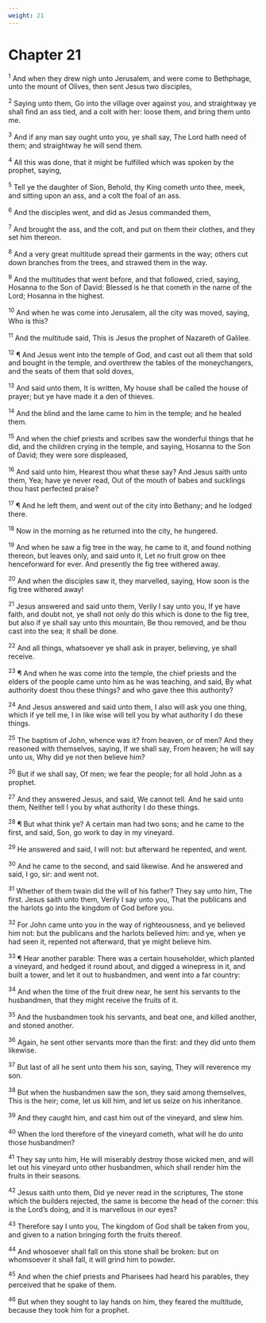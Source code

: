 ```yaml
---
weight: 21
---
```


# Chapter 21

<sup>1</sup> And when they drew nigh unto Jerusalem, and were come to Bethphage, unto the mount of Olives, then sent Jesus two disciples, 

<sup>2</sup> Saying unto them, Go into the village over against you, and straightway ye shall find an ass tied, and a colt with her: loose them, and bring them unto me. 

<sup>3</sup> And if any man say ought unto you, ye shall say, The Lord hath need of them; and straightway he will send them. 

<sup>4</sup> All this was done, that it might be fulfilled which was spoken by the prophet, saying, 

<sup>5</sup> Tell ye the daughter of Sion, Behold, thy King cometh unto thee, meek, and sitting upon an ass, and a colt the foal of an ass. 

<sup>6</sup> And the disciples went, and did as Jesus commanded them, 

<sup>7</sup> And brought the ass, and the colt, and put on them their clothes, and they set him thereon. 

<sup>8</sup> And a very great multitude spread their garments in the way; others cut down branches from the trees, and strawed them in the way. 

<sup>9</sup> And the multitudes that went before, and that followed, cried, saying, Hosanna to the Son of David: Blessed is he that cometh in the name of the Lord; Hosanna in the highest. 

<sup>10</sup> And when he was come into Jerusalem, all the city was moved, saying, Who is this? 

<sup>11</sup> And the multitude said, This is Jesus the prophet of Nazareth of Galilee. 

<sup>12</sup> ¶ And Jesus went into the temple of God, and cast out all them that sold and bought in the temple, and overthrew the tables of the moneychangers, and the seats of them that sold doves, 

<sup>13</sup> And said unto them, It is written, My house shall be called the house of prayer; but ye have made it a den of thieves. 

<sup>14</sup> And the blind and the lame came to him in the temple; and he healed them. 

<sup>15</sup> And when the chief priests and scribes saw the wonderful things that he did, and the children crying in the temple, and saying, Hosanna to the Son of David; they were sore displeased, 

<sup>16</sup> And said unto him, Hearest thou what these say? And Jesus saith unto them, Yea; have ye never read, Out of the mouth of babes and sucklings thou hast perfected praise? 

<sup>17</sup> ¶ And he left them, and went out of the city into Bethany; and he lodged there. 

<sup>18</sup> Now in the morning as he returned into the city, he hungered. 

<sup>19</sup> And when he saw a fig tree in the way, he came to it, and found nothing thereon, but leaves only, and said unto it, Let no fruit grow on thee henceforward for ever. And presently the fig tree withered away. 

<sup>20</sup> And when the disciples saw it, they marvelled, saying, How soon is the fig tree withered away! 

<sup>21</sup> Jesus answered and said unto them, Verily I say unto you, If ye have faith, and doubt not, ye shall not only do this which is done to the fig tree, but also if ye shall say unto this mountain, Be thou removed, and be thou cast into the sea; it shall be done. 

<sup>22</sup> And all things, whatsoever ye shall ask in prayer, believing, ye shall receive. 

<sup>23</sup> ¶ And when he was come into the temple, the chief priests and the elders of the people came unto him as he was teaching, and said, By what authority doest thou these things? and who gave thee this authority? 

<sup>24</sup> And Jesus answered and said unto them, I also will ask you one thing, which if ye tell me, I in like wise will tell you by what authority I do these things. 

<sup>25</sup> The baptism of John, whence was it? from heaven, or of men? And they reasoned with themselves, saying, If we shall say, From heaven; he will say unto us, Why did ye not then believe him? 

<sup>26</sup> But if we shall say, Of men; we fear the people; for all hold John as a prophet. 

<sup>27</sup> And they answered Jesus, and said, We cannot tell. And he said unto them, Neither tell I you by what authority I do these things. 

<sup>28</sup> ¶ But what think ye? A certain man had two sons; and he came to the first, and said, Son, go work to day in my vineyard. 

<sup>29</sup> He answered and said, I will not: but afterward he repented, and went. 

<sup>30</sup> And he came to the second, and said likewise. And he answered and said, I go, sir: and went not. 

<sup>31</sup> Whether of them twain did the will of his father? They say unto him, The first. Jesus saith unto them, Verily I say unto you, That the publicans and the harlots go into the kingdom of God before you. 

<sup>32</sup> For John came unto you in the way of righteousness, and ye believed him not: but the publicans and the harlots believed him: and ye, when ye had seen it, repented not afterward, that ye might believe him. 

<sup>33</sup> ¶ Hear another parable: There was a certain householder, which planted a vineyard, and hedged it round about, and digged a winepress in it, and built a tower, and let it out to husbandmen, and went into a far country: 

<sup>34</sup> And when the time of the fruit drew near, he sent his servants to the husbandmen, that they might receive the fruits of it. 

<sup>35</sup> And the husbandmen took his servants, and beat one, and killed another, and stoned another. 

<sup>36</sup> Again, he sent other servants more than the first: and they did unto them likewise. 

<sup>37</sup> But last of all he sent unto them his son, saying, They will reverence my son. 

<sup>38</sup> But when the husbandmen saw the son, they said among themselves, This is the heir; come, let us kill him, and let us seize on his inheritance. 

<sup>39</sup> And they caught him, and cast him out of the vineyard, and slew him. 

<sup>40</sup> When the lord therefore of the vineyard cometh, what will he do unto those husbandmen? 

<sup>41</sup> They say unto him, He will miserably destroy those wicked men, and will let out his vineyard unto other husbandmen, which shall render him the fruits in their seasons. 

<sup>42</sup> Jesus saith unto them, Did ye never read in the scriptures, The stone which the builders rejected, the same is become the head of the corner: this is the Lord’s doing, and it is marvellous in our eyes? 

<sup>43</sup> Therefore say I unto you, The kingdom of God shall be taken from you, and given to a nation bringing forth the fruits thereof. 

<sup>44</sup> And whosoever shall fall on this stone shall be broken: but on whomsoever it shall fall, it will grind him to powder. 

<sup>45</sup> And when the chief priests and Pharisees had heard his parables, they perceived that he spake of them. 

<sup>46</sup> But when they sought to lay hands on him, they feared the multitude, because they took him for a prophet. 


